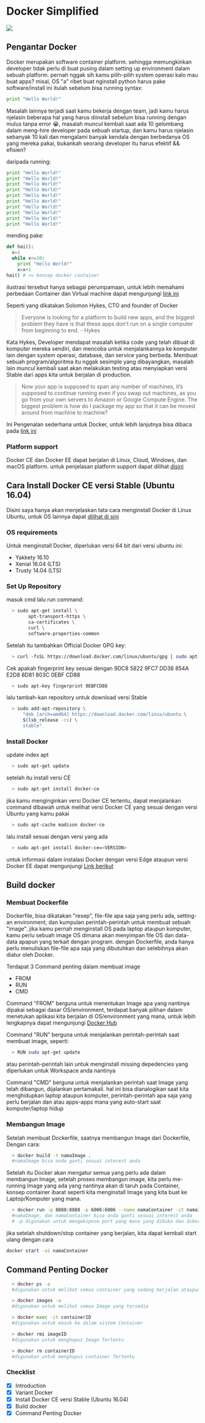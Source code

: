 # Docker Simplified

<img src="https://msopentech.com/wp-content/uploads/dockericon.png">

## Pengantar Docker
Docker merupakan software container platform. sehingga memungkinkan developer tidak perlu di buat pusing dalam setting up environment dalam sebuah platform. pernah nggak sih kamu pilih-pilih system operasi kalo mau buat apps? misal, OS "a" ribet buat nginstall python harus pake software/install ini itulah sebelum bisa running syntax:

```python
print "Hello World!"
```

Masalah lainnya terjadi saat kamu bekerja dengan team, jadi kamu harus njelasin beberapa hal yang harus diinstall sebelum bisa running dengan mulus tanpa error :sob:, masalah muncul kembali saat ada 10 gelombang dalam meng-hire developer pada sebuah startup, dan kamu harus njelasin sebanyak 10 kali dan mengalami banyak kendala dengan berbedanya OS yang mereka pakai, bukankah seorang developer itu harus efektif && efisien?

daripada running:

```python
print "Hello World!"
print "Hello World!"
print "Hello World!"
print "Hello World!"
print "Hello World!"
print "Hello World!"
print "Hello World!"
print "Hello World!"
print "Hello World!"
print "Hello World!"
```
mending pake:
```python
def hai():
  x=1
  while x<=10:
    print "Hello World!"
    x=x+1
hai() # <= konsep docker container
```

ilustrasi tersebut hanya sebagai perumpamaan, untuk lebih memahami perbedaan Container dan Virtual machine dapat mengunjungi [link ini](https://blog.andi.dirgantara.co/teknologi-kontainer-pengantar-pengenalan-docker-706eafe03269) 

Seperti yang dikatakan Solomon Hykes, CTO and founder of Docker
>Everyone is looking for a platform to build new apps, and the biggest problem they have is that these apps don’t run on a single computer from beginning to end. - Hykes

Kata Hykes, Developer mendapat masalah ketika code yang telah dibuat di komputer mereka sendiri, dan mencoba untuk menjalankannya ke komputer lain dengan system operasi, database, dan service yang berbeda. Membuat sebuah program/algoritma itu nggak sesimple yang dibayangkan, masalah lain muncul kembali saat akan melakukan testing atau menyiapkan versi Stable dari apps kita untuk berjalan di production.

> Now your app is supposed to span any number of machines, it’s supposed to continue running even if you swap out machines, as you go from your own servers to Amazon or Google Compute Engine. The biggest problem is how do I package my app so that it can be moved around from machine to machine?

Ini Pengenalan sederhana untuk Docker, untuk lebih lanjutnya bisa dibaca pada [link ini](https://www.docker.com/what-docker)

### Platform support 
Docker CE dan Docker EE dapat berjalan di Linux, Cloud, Windows, dan macOS platform. 
untuk penjelasan platform support dapat dilihat [disini](https://docs.docker.com/engine/installation/#supported-platforms)

## Cara Install Docker CE versi Stable (Ubuntu 16.04)
Disini saya hanya akan menjelaskan tata cara menginstall Docker di Linux Ubuntu, untuk OS lainnya dapat [dilihat di sini](https://docs.docker.com/engine/getstarted/step_one/)

### OS requirements
Untuk menginstall Docker, diperlukan versi 64 bit dari versi ubuntu ini:
- Yakkety 16.10
- Xenial 16.04 (LTS)
- Trusty 14.04 (LTS)

### Set Up Repository

masuk cmd lalu run command:
```sh
  > sudo apt-get install \
        apt-transport-https \
        ca-certificates \
        curl \
        software-properties-common
```

Setelah itu tambahkan Official Docker GPG key:
```sh
  > curl -fsSL https://download.docker.com/linux/ubuntu/gpg | sudo apt-key add -
```

Cek apakah fingerprint key sesuai dengan 9DC8 5822 9FC7 DD38 854A E2D8 8D81 803C 0EBF CD88
```sh
  > sudo apt-key fingerprint 0EBFCD88
```

lalu tambah-kan repository untuk download versi Stable
```sh
  > sudo add-apt-repository \
      "deb [arch=amd64] https://download.docker.com/linux/ubuntu \
      $(lsb_release -cs) \
      stable"
```

### Install Docker
update index apt 
```sh
  > sudo apt-get update
```

setelah itu install versi CE
```sh
  > sudo apt-get install docker-ce
```

jika kamu menginginkan versi Docker CE tertentu, dapat menjalankan command dibawah untuk melihat versi Docker CE yang sesuai dengan versi Ubuntu yang kamu pakai
```sh
  > sudo apt-cache madison docker-ce
```

lalu install sesuai dengan versi yang ada
```sh
  > sudo apt-get install docker-ce=<VERSION>
```

untuk informasi dalam instalasi Docker dengan versi Edge ataupun versi Docker EE dapat mengunjungi [Link berikut](https://docs.docker.com/engine/installation/linux/ubuntu/)

## Build docker

### Membuat Dockerfile
Dockerfile, bisa dikatakan "resep", file-file apa saja yang perlu ada, setting-an environment, dan kumpulan perintah-perintah untuk membuat sebuah "image". jika kamu pernah menginstall OS pada laptop ataupun komputer, kamu perlu sebuah image OS dimana akan menyimpan file OS dan data-data apapun yang terkait dengan program. dengan Dockerfile, anda hanya perlu menuliskan file-file apa saja yang dibutuhkan dan selebihnya akan diatur oleh Docker.

Terdapat 3 Command penting dalam membuat image
- FROM
- RUN
- CMD

Command "FROM" berguna untuk menentukan Image apa yang nantinya dipakai sebagai dasar OS/environment, terdapat banyak pilihan dalam menetukan aplikasi kita berjalan di OS/environment yang mana, untuk lebih lengkapnya dapat mengunjungi [Docker Hub](https://hub.docker.com/explore/)

Command "RUN" berguna untuk menjalankan perintah-perintah saat membuat image, seperti:
```sh
  > RUN sudo apt-get update
```
atau perintah-perintah lain untuk menginstall missing depedencies yang diperlukan untuk Workspace anda nantinya

Command "CMD" berguna untuk menjalankan perintah saat Image yang telah dibangun, dijalankan pertamakali. hal ini bisa dianalogikan saat kita menghidupkan laptop ataupun komputer, perintah-perintah apa saja yang perlu berjalan dan atau apps-apps mana yang auto-start saat komputer/laptop hidup

### Membangun Image
Setelah membuat Dockerfile, saatnya membangun Image dari Dockerfile, Dengan cara:
```sh
  > docker build -t namaImage .
  #namaImage bisa anda ganti sesuai interest anda
```

Setelah itu Docker akan mengatur semua yang perlu ada dalam membangun Image,
setelah proses membangun image, kita perlu me-running Image yang ada yang nantinya akan di taruh pada Container, konsep container ibarat seperti kita menginstall Image yang kita buat ke Laptop/Komputer yang mana.
```sh
  > docker run -p 8888:8888 -p 6006:6006 --name namaContainer -it namaImage
  #namaImage, dan namaContainer bisa anda ganti sesuai interest anda
  # -p digunakan untuk mengekspose port yang mana yang dibuka dan diberi akses dari luar 
```

jika setelah shutdown/stop container yang berjalan, kita dapat kembali start ulang dengan cara
```sh
docker start -ai namaContainer
```


## Command Penting Docker
```sh
  > docker ps -a
  #digunakan untuk melihat semua container yang sedang berjalan ataupun tidak
```

```sh
  > docker images -a
  #digunakan untuk melihat semua Image yang tersedia
```

```sh
  > docker exec -it containerID
  #digunakan untuk masuk ke dalam sistem Container
```

```sh
  > docker rmi imageID
  #digunakan untuk menghapus Image Tertentu
```

```sh
  > docker rm containerID
  #digunakan untuk menghapus container Tertentu
```

### Checklist
- [x] Introduction
- [x] Variant Docker
- [x] Install Docker CE versi Stable (Ubuntu 16.04)
- [x] Build docker
- [x] Command Penting Docker
